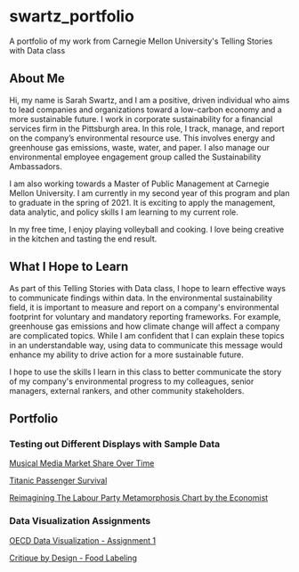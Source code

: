 # swartz_portfolio
A portfolio of my work from Carnegie Mellon University's Telling Stories with Data class

## About Me
Hi, my name is Sarah Swartz, and I am a positive, driven individual who aims to lead companies and organizations toward a low-carbon economy and a more sustainable future. I work in corporate sustainability for a financial services firm in the Pittsburgh area. In this role, I track, manage, and report on the company’s environmental resource use. This involves energy and greenhouse gas emissions, waste, water, and paper. I also manage our environmental employee engagement group called the Sustainability Ambassadors.  

I am also working towards a Master of Public Management at Carnegie Mellon University. I am currently in my second year of this program and plan to graduate in the spring of 2021. It is exciting to apply the management, data analytic, and policy skills I am learning to my current role.  

In my free time, I enjoy playing volleyball and cooking.  I love being creative in the kitchen and tasting the end result.

## What I Hope to Learn
As part of this Telling Stories with Data class, I hope to learn effective ways to communicate findings within data. In the environmental sustainability field, it is important to measure and report on a company's environmental footprint for voluntary and mandatory reporting  frameworks. For example, greenhouse gas emissions and how climate change will affect a company are complicated topics. While I am confident that I can explain these topics in an understandable way, using data to communicate this message would enhance my ability to drive action for a more sustainable future.  

I hope to use the skills I learn in this class to better communicate the story of my company's environmental progress to my colleagues, senior managers, external rankers, and other community stakeholders. 

## Portfolio

### Testing out Different Displays with Sample Data
[Musical Media Market Share Over Time](https://sarahswa.github.io/swartz_portfolio/musicexample)

[Titanic Passenger Survival](https://sarahswa.github.io/swartz_portfolio/titanicpass)  

[Reimagining The Labour Party Metamorphosis Chart by the Economist](https://sarahswa.github.io/swartz_portfolio/facebooklikes)  

### Data Visualization Assignments

[OECD Data Visualization - Assignment 1](https://sarahswa.github.io/swartz_portfolio/datavis1) 

[Critique by Design - Food Labeling](https://sarahswa.github.io/swartz_portfolio/Foodlabel) 

